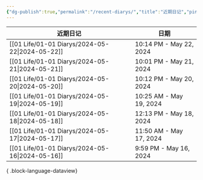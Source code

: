 ```yaml
---
{"dg-publish":true,"permalink":"/recent-diarys/","title":"近期日记","pinned":true,"dgShowLocalGraph":true,"dgEnableSearch":true}
---
```



| 近期日记                                               | 日期                      |
| -------------------------------------------------- | ----------------------- |
| [[01 Life/01-01 Diarys/2024-05-22\|2024-05-22]] | 10:14 PM - May 22, 2024 |
| [[01 Life/01-01 Diarys/2024-05-21\|2024-05-21]] | 10:01 PM - May 21, 2024 |
| [[01 Life/01-01 Diarys/2024-05-20\|2024-05-20]] | 10:12 PM - May 20, 2024 |
| [[01 Life/01-01 Diarys/2024-05-19\|2024-05-19]] | 10:25 AM - May 19, 2024 |
| [[01 Life/01-01 Diarys/2024-05-18\|2024-05-18]] | 12:13 PM - May 18, 2024 |
| [[01 Life/01-01 Diarys/2024-05-17\|2024-05-17]] | 11:50 AM - May 17, 2024 |
| [[01 Life/01-01 Diarys/2024-05-16\|2024-05-16]] | 9:59 PM - May 16, 2024  |

{ .block-language-dataview}
